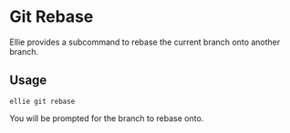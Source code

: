 # Git Rebase

Ellie provides a subcommand to rebase the current branch onto another branch.

## Usage

```
ellie git rebase
```

You will be prompted for the branch to rebase onto. 